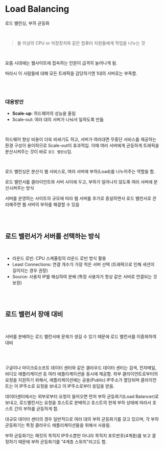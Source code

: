 # Load Balancing

로드 밸런싱, 부하 균등화


<br>

>둘 이상의 CPU or 저장장치와 같은 컴퓨터 자원들에게 작업을 나누는 것

<br>

요즘 시대에는 웹사이트에 접속하는 인원이 급격히 늘어나게 됨.

따라시 이 사람들에 대해 모든 트래픽을 감당하기엔 1대의 서버로는 부족함. 

<br>

<br>

### 대응방안

- **Scale-up**: 하드웨어의 성능을 올림
- Scale-out: 여러 대의 서버가 나눠서 일하도록 만듦

<br>

하드웨어 향상 비용이 더욱 비싸기도 하고, 서버가 여러대면 무중단 서비스를 제공하는 환경 구성이 용이하므로 Scale-out이 효과적임. 이때 여러 서버에게 균등하게 트래픽을 분산시켜주는 것이 바로 `로드 밸런싱`임.

<br>

로드 밸런싱은 분산식 웹 서비스로, 여러 서버에 부하(Load)를 나누어주는 역할을 함.

로드 밸런서를 클라이언트와 서버 사이에 두고, 부하가 일어나지 않도록 여러 서버에 분산시켜주는 방식

서버를 운영하는 사이트의 규모에 따라 웹 서버를 추가로 증설하면서 로드 밸런서로 관리해주면 웹 서버의 부하를 해결할 수 있음

<br>

<br>

## 로드 밸런서가 서버를 선택하는 방식

<br>

- 라운드 로빈: CPU 스케쥴링의 라운드 로빈 방식 활용
- Least Connections: 연결 개수가 가장 적은 서버 선택 (트래픽으로 인해 세션이 길어지는 경우 권장)
- Source: 사용자 IP를 해싱하여 분배 (특정 사용자가 항상 같은 서버로 연결되는 것 보장)


<br>

<br>

## 로드 밸런서 장애 대비

<br>

서버를 분배하는 로드 밸런서에 문제가 생길 수 있기 때문에 로드 밸런서를 이중화하여 대비

<br><br>

구글이나 마이크로소프트 데이터 센터와 같은 클라우드 데이터 센터는 검색, 전자메일, 비디오 애플리케이션 등 여러 애플리케이션을 동시에 제공함. 외부 클라이언트로부터의 요청을 지원하기 위해서, 애플리케이션에는 공용(Public) IP주소가 할당되며 클라이언트는 이 IP주소로 요청을 보내고 이 IP주소로부터 응답을 받음.

데이터센터에서는 외부로부터 요청이 들어오면 먼저 부하 균등화기(Load Balancer)로 보내고, 로드밸런서는 요청을 호스트로 분배하고 호스트의 현재 부하 상태에 따라서 호스트 간의 부하를 균등하게 함. 

대규모 데이터 센터의 경우 일반적으로 여러 대의 부하 균등화기를 갖고 있으며, 각 부하 균등화기는 특정 클라우드 애플리케이션들을 위해서 사용됨.

부하 균등화기는 패킷의 목적지 IP주소뿐만 아니라 목적지 포트번호(4계층)를 보고 결정하기 때문에 부하 균등화기를 "4계층 스위치"라고도 함.
